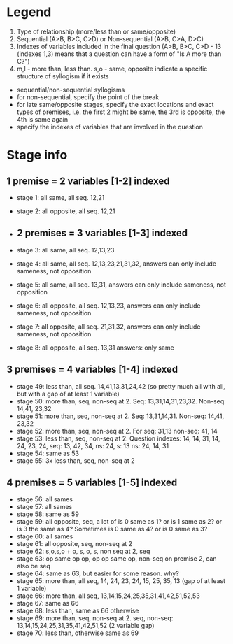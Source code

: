 # Legend

1. Type of relationship (more/less than or same/opposite)
2. Sequential (A>B, B>C, C>D) or Non-sequential (A>B, C>A, D>C)
3. Indexes of variables included in the final question (A>B, B>C, C>D - 13 (indexes 1,3) means that a question can have a form of "Is A more than C?")
4. m,l - more than, less than. s,o - same, opposite indicate a specific structure of syllogism if it exists

- sequential/non-sequential syllogisms
- for non-sequential, specify the point of the break
- for late same/opposite stages, specify the exact locations and exact types of premises, i.e. the first 2 might be same, the 3rd is opposite, the 4th is same again
- specify the indexes of variables that are involved in the question

# Stage info

## 1 premise = 2 variables [1-2] indexed

- stage 1: all same, all seq. 12,21
- stage 2: all opposite, all seq. 12,21

- ## 2 premises = 3 variables [1-3] indexed

- stage 3: all same, all seq. 12,13,23
- stage 4: all same, all seq. 12,13,23,21,31,32, answers can only include sameness, not opposition
- stage 5: all same, all seq. 13,31, answers can only include sameness, not opposition
- stage 6: all opposite, all seq. 12,13,23, answers can only include sameness, not opposition
- stage 7: all opposite, all seq. 21,31,32, answers can only include sameness, not opposition
- stage 8: all opposite, all seq. 13,31 answers: only same

## 3 premises = 4 variables [1-4] indexed

- stage 49: less than, all seq. 14,41,13,31,24,42 (so pretty much all with all, but with a gap of at least 1 variable)
- stage 50: more than, seq, non-seq at 2. Seq: 13,31,14,31,23,32. Non-seq: 14,41, 23,32
- stage 51: more than, seq, non-seq at 2. Seq: 13,31,14,31. Non-seq: 14,41, 23,32
- stage 52: more than, seq, non-seq at 2. For seq: 31,13 non-seq: 41, 14
- stage 53: less than, seq, non-seq at 2. Question indexes: 14, 14, 31, 14, 24, 23, 24, seq: 13, 42, 34, ns: 24, s: 13 ns: 24, 14, 31
- stage 54: same as 53
- stage 55: 3x less than, seq, non-seq at 2

## 4 premises = 5 variables [1-5] indexed

- stage 56: all sames
- stage 57: all sames
- stage 58: same as 59
- stage 59: all opposite, seq, a lot of is 0 same as 1? or is 1 same as 2? or is 3 the same as 4? Sometimes is 0 same as 4? or is 0 same as 3?
- stage 60: all sames
- stage 61: all opposite, seq, non-seq at 2
- stage 62: s,o,s,o + o, s, o, s, non seq at 2, seq
- stage 63: op same op op, op op same op, non-seq on premise 2, can also be seq
- stage 64: same as 63, but easier for some reason. why?
- stage 65: more than, all seq, 14, 24, 23, 24, 15, 25, 35, 13 (gap of at least 1 variable)
- stage 66: more than, all seq, 13,14,15,24,25,35,31,41,42,51,52,53
- stage 67: same as 66
- stage 68: less than, same as 66 otherwise
- stage 69: more than, seq, non-seq at 2. seq, non-seq: 13,14,15,24,25,31,35,41,42,51,52 (2 variable gap)
- stage 70: less than, otherwise same as 69
